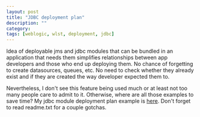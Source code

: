 ```yaml
---
layout: post
title: "JDBC deployment plan"
description: ""
category: 
tags: [weblogic, wlst, deployment, jdbc]
---
```

Idea of deployable jms and jdbc modules that can be bundled in an application that needs them simplifies relationships between app developers and those who end up deploying them. No chance of forgetting to create datasources, queues, etc. No need to check whether they already exist and if they are created the way developer expected them to.

Nevertheless, I don't see this feature being used much or at least not too many people care to admit to it. Otherwise, where are all those examples to save time? My jdbc module deployment plan example is [here](https://github.com/arykov/wlst_samples/tree/master/jdbcdeployplan). Don't forget to read readme.txt for a couple gotchas.
